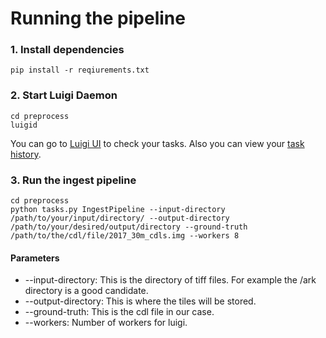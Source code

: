 # Running the pipeline

### 1. Install dependencies
```
pip install -r reqiurements.txt
```

### 2. Start Luigi Daemon
```
cd preprocess
luigid
```

You can go to [Luigi UI](http://localhost:8082) to check your tasks.
Also you can view your [task history](http://localhost:8082/history).

### 3. Run the ingest pipeline
```
cd preprocess
python tasks.py IngestPipeline --input-directory /path/to/your/input/directory/ --output-directory /path/to/your/desired/output/directory --ground-truth /path/to/the/cdl/file/2017_30m_cdls.img --workers 8
```

#### Parameters
- --input-directory: This is the directory of tiff files. For example the /ark directory is a good candidate.
- --output-directory: This is where the tiles will be stored.
- --ground-truth: This is the cdl file in our case.
- --workers: Number of workers for luigi.
